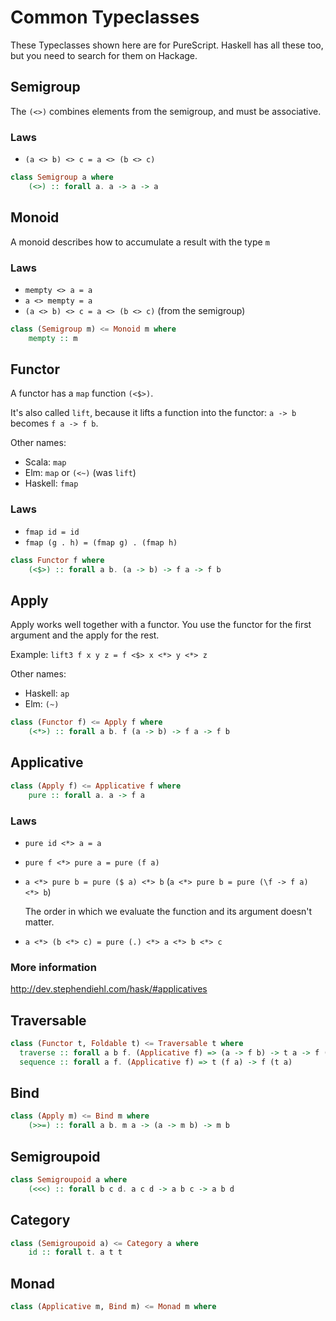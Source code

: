 # Common Typeclasses

These Typeclasses shown here are for PureScript.
Haskell has all these too, but you need to search for them on Hackage.

## Semigroup

The `(<>)` combines elements from the semigroup, and must be associative.

### Laws

- `(a <> b) <> c = a <> (b <> c)`

```haskell
class Semigroup a where
    (<>) :: forall a. a -> a -> a
```

## Monoid

A monoid describes how to accumulate a result with the type `m`

### Laws

- `mempty <> a = a`
- `a <> mempty = a`
- `(a <> b) <> c = a <> (b <> c)` (from the semigroup)

```haskell
class (Semigroup m) <= Monoid m where
    mempty :: m
```

## Functor

A functor has a `map` function `(<$>)`.

It's also called `lift`, because it lifts a function into the functor:
`a -> b` becomes `f a -> f b`.

Other names:

- Scala: `map`
- Elm: `map` or `(<~)` (was `lift`)
- Haskell: `fmap`

### Laws

- `fmap id = id`
- `fmap (g . h) = (fmap g) . (fmap h)`

```haskell
class Functor f where
    (<$>) :: forall a b. (a -> b) -> f a -> f b
```

## Apply

Apply works well together with a functor. You use the functor for the first
argument and the apply for the rest.

Example: `lift3 f x y z = f <$> x <*> y <*> z`

Other names:

- Haskell: `ap`
- Elm: `(~)`

```haskell
class (Functor f) <= Apply f where
    (<*>) :: forall a b. f (a -> b) -> f a -> f b
```

## Applicative

```haskell
class (Apply f) <= Applicative f where
    pure :: forall a. a -> f a
```

### Laws

- `pure id <*> a = a`
- `pure f <*> pure a = pure (f a)`
- `a <*> pure b = pure ($ a) <*> b` (`a <*> pure b = pure (\f -> f a) <*> b`)

  The order in which we evaluate the function and its argument doesn't matter.

- `a <*> (b <*> c) = pure (.) <*> a <*> b <*> c`

### More information

http://dev.stephendiehl.com/hask/#applicatives

## Traversable

```haskell
class (Functor t, Foldable t) <= Traversable t where
  traverse :: forall a b f. (Applicative f) => (a -> f b) -> t a -> f (t b)
  sequence :: forall a f. (Applicative f) => t (f a) -> f (t a)
```

## Bind

```haskell
class (Apply m) <= Bind m where
    (>>=) :: forall a b. m a -> (a -> m b) -> m b
```

## Semigroupoid

```haskell
class Semigroupoid a where
    (<<<) :: forall b c d. a c d -> a b c -> a b d
```

## Category

```haskell
class (Semigroupoid a) <= Category a where
    id :: forall t. a t t
```

## Monad

```haskell
class (Applicative m, Bind m) <= Monad m where
```
